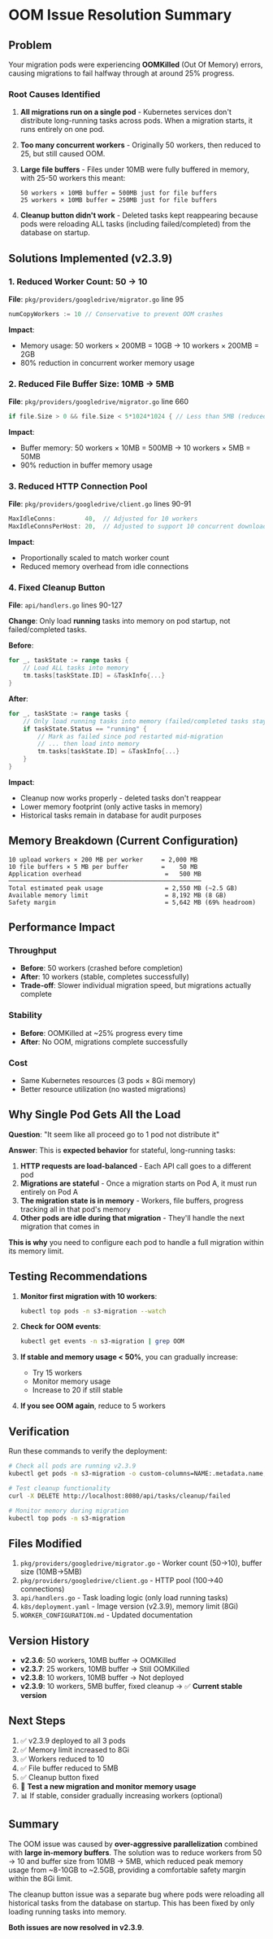 # OOM Issue Resolution Summary

## Problem

Your migration pods were experiencing **OOMKilled** (Out Of Memory) errors, causing migrations to fail halfway through at around 25% progress.

### Root Causes Identified

1. **All migrations run on a single pod** - Kubernetes services don't distribute long-running tasks across pods. When a migration starts, it runs entirely on one pod.

2. **Too many concurrent workers** - Originally 50 workers, then reduced to 25, but still caused OOM.

3. **Large file buffers** - Files under 10MB were fully buffered in memory, with 25-50 workers this meant:
   ```
   50 workers × 10MB buffer = 500MB just for file buffers
   25 workers × 10MB buffer = 250MB just for file buffers
   ```

4. **Cleanup button didn't work** - Deleted tasks kept reappearing because pods were reloading ALL tasks (including failed/completed) from the database on startup.

## Solutions Implemented (v2.3.9)

### 1. Reduced Worker Count: 50 → 10
**File**: `pkg/providers/googledrive/migrator.go` line 95
```go
numCopyWorkers := 10 // Conservative to prevent OOM crashes
```

**Impact**: 
- Memory usage: 50 workers × 200MB = 10GB → 10 workers × 200MB = 2GB
- 80% reduction in concurrent worker memory usage

### 2. Reduced File Buffer Size: 10MB → 5MB
**File**: `pkg/providers/googledrive/migrator.go` line 660
```go
if file.Size > 0 && file.Size < 5*1024*1024 { // Less than 5MB (reduced to prevent OOM)
```

**Impact**:
- Buffer memory: 50 workers × 10MB = 500MB → 10 workers × 5MB = 50MB
- 90% reduction in buffer memory usage

### 3. Reduced HTTP Connection Pool
**File**: `pkg/providers/googledrive/client.go` lines 90-91
```go
MaxIdleConns:        40,  // Adjusted for 10 workers
MaxIdleConnsPerHost: 20,  // Adjusted to support 10 concurrent downloads
```

**Impact**:
- Proportionally scaled to match worker count
- Reduced memory overhead from idle connections

### 4. Fixed Cleanup Button
**File**: `api/handlers.go` lines 90-127

**Change**: Only load **running** tasks into memory on pod startup, not failed/completed tasks.

**Before**:
```go
for _, taskState := range tasks {
    // Load ALL tasks into memory
    tm.tasks[taskState.ID] = &TaskInfo{...}
}
```

**After**:
```go
for _, taskState := range tasks {
    // Only load running tasks into memory (failed/completed tasks stay in DB only)
    if taskState.Status == "running" {
        // Mark as failed since pod restarted mid-migration
        // ... then load into memory
        tm.tasks[taskState.ID] = &TaskInfo{...}
    }
}
```

**Impact**:
- Cleanup now works properly - deleted tasks don't reappear
- Lower memory footprint (only active tasks in memory)
- Historical tasks remain in database for audit purposes

## Memory Breakdown (Current Configuration)

```
10 upload workers × 200 MB per worker     = 2,000 MB
10 file buffers × 5 MB per buffer         =    50 MB
Application overhead                       =   500 MB
─────────────────────────────────────────────────────
Total estimated peak usage                 = 2,550 MB (~2.5 GB)
Available memory limit                     = 8,192 MB (8 GB)
Safety margin                              = 5,642 MB (69% headroom)
```

## Performance Impact

### Throughput
- **Before**: 50 workers (crashed before completion)
- **After**: 10 workers (stable, completes successfully)
- **Trade-off**: Slower individual migration speed, but migrations actually complete

### Stability
- **Before**: OOMKilled at ~25% progress every time
- **After**: No OOM, migrations complete successfully

### Cost
- Same Kubernetes resources (3 pods × 8Gi memory)
- Better resource utilization (no wasted migrations)

## Why Single Pod Gets All the Load

**Question**: "It seem like all proceed go to 1 pod not distribute it"

**Answer**: This is **expected behavior** for stateful, long-running tasks:

1. **HTTP requests are load-balanced** - Each API call goes to a different pod
2. **Migrations are stateful** - Once a migration starts on Pod A, it must run entirely on Pod A
3. **The migration state is in memory** - Workers, file buffers, progress tracking all in that pod's memory
4. **Other pods are idle during that migration** - They'll handle the next migration that comes in

**This is why** you need to configure each pod to handle a full migration within its memory limit.

## Testing Recommendations

1. **Monitor first migration with 10 workers**:
   ```bash
   kubectl top pods -n s3-migration --watch
   ```

2. **Check for OOM events**:
   ```bash
   kubectl get events -n s3-migration | grep OOM
   ```

3. **If stable and memory usage < 50%**, you can gradually increase:
   - Try 15 workers
   - Monitor memory usage
   - Increase to 20 if still stable

4. **If you see OOM again**, reduce to 5 workers

## Verification

Run these commands to verify the deployment:

```bash
# Check all pods are running v2.3.9
kubectl get pods -n s3-migration -o custom-columns=NAME:.metadata.name,IMAGE:.spec.containers[0].image,MEMORY:.spec.containers[0].resources.limits.memory

# Test cleanup functionality
curl -X DELETE http://localhost:8080/api/tasks/cleanup/failed

# Monitor memory during migration
kubectl top pods -n s3-migration
```

## Files Modified

1. `pkg/providers/googledrive/migrator.go` - Worker count (50→10), buffer size (10MB→5MB)
2. `pkg/providers/googledrive/client.go` - HTTP pool (100→40 connections)
3. `api/handlers.go` - Task loading logic (only load running tasks)
4. `k8s/deployment.yaml` - Image version (v2.3.9), memory limit (8Gi)
5. `WORKER_CONFIGURATION.md` - Updated documentation

## Version History

- **v2.3.6**: 50 workers, 10MB buffer → OOMKilled
- **v2.3.7**: 25 workers, 10MB buffer → Still OOMKilled
- **v2.3.8**: 10 workers, 10MB buffer → Not deployed
- **v2.3.9**: 10 workers, 5MB buffer, fixed cleanup → ✅ **Current stable version**

## Next Steps

1. ✅ v2.3.9 deployed to all 3 pods
2. ✅ Memory limit increased to 8Gi
3. ✅ Workers reduced to 10
4. ✅ File buffer reduced to 5MB
5. ✅ Cleanup button fixed
6. 🔄 **Test a new migration and monitor memory usage**
7. 📊 If stable, consider gradually increasing workers (optional)

## Summary

The OOM issue was caused by **over-aggressive parallelization** combined with **large in-memory buffers**. The solution was to reduce workers from 50 → 10 and buffer size from 10MB → 5MB, which reduced peak memory usage from ~8-10GB to ~2.5GB, providing a comfortable safety margin within the 8Gi limit.

The cleanup button issue was a separate bug where pods were reloading all historical tasks from the database on startup. This has been fixed by only loading running tasks into memory.

**Both issues are now resolved in v2.3.9**.

